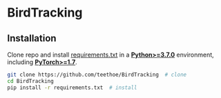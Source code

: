 # BirdTracking

## Installation
Clone repo and install [requirements.txt](https://github.com/teethoe/BirdTracking/blob/master/requirements.txt) in a
[**Python>=3.7.0**](https://www.python.org/) environment, including
[**PyTorch>=1.7**](https://pytorch.org/get-started/locally/).

```bash
git clone https://github.com/teethoe/BirdTracking  # clone
cd BirdTracking
pip install -r requirements.txt  # install
```
